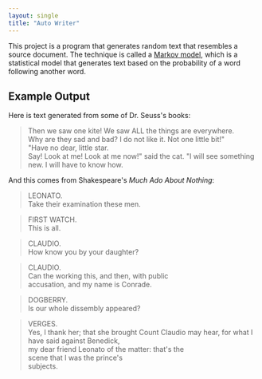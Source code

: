 ```yaml
---
layout: single
title: "Auto Writer"
---
```


This project is a program that generates random text that resembles a source
document. The technique is called a [Markov model](https://en.wikipedia.org/wiki/Markov_model), which is a statistical model
that generates text based on the probability of a word following another word.

## Example Output

Here is text generated from some of Dr. Seuss's books:

> Then we saw one kite!
We saw ALL the things are everywhere.  
Why are they
sad and bad?
I do not like it.
Not one little bit!"  
"Have no dear, little star.  
Say!
Look at me!
Look at me now!" said the cat.
"I will see something new.
I will have to know how.  

And this comes from Shakespeare's *Much Ado About Nothing*:

> LEONATO.  
Take their examination these men.

> FIRST WATCH.  
This is all.

> CLAUDIO.  
How know you by your daughter?

> CLAUDIO.  
Can the working this, and then, with public  
accusation, and my name is Conrade.

> DOGBERRY.  
Is our whole dissembly appeared?

> VERGES.  
Yes, I thank her; that she brought Count Claudio may hear, for what I have said against Benedick,  
my dear friend Leonato of the matter: that's the  
scene that I was the prince's  
subjects.  
